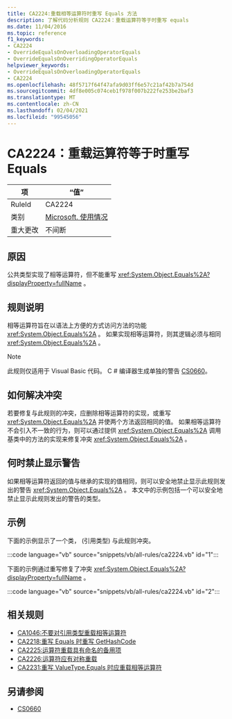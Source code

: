 ```yaml
---
title: CA2224:重载相等运算符时重写 Equals 方法
description: 了解代码分析规则 CA2224：重载运算符等于时重写 equals
ms.date: 11/04/2016
ms.topic: reference
f1_keywords:
- CA2224
- OverrideEqualsOnOverloadingOperatorEquals
- OverrideEqualsOnOverridingOperatorEquals
helpviewer_keywords:
- OverrideEqualsOnOverloadingOperatorEquals
- CA2224
ms.openlocfilehash: 48f5717f64f47afa9d03ff6e57c21af42b7a754d
ms.sourcegitcommit: 4df8e005c074ceb1f978f007b222fe253be2baf3
ms.translationtype: MT
ms.contentlocale: zh-CN
ms.lasthandoff: 02/04/2021
ms.locfileid: "99545056"
---
```

# <a name="ca2224-override-equals-on-overloading-operator-equals"></a>CA2224：重载运算符等于时重写 Equals

|项|“值”|
|-|-|
|RuleId|CA2224|
|类别|[Microsoft. 使用情况](usage-warnings.md)|
|重大更改|不间断|

## <a name="cause"></a>原因

公共类型实现了相等运算符，但不能重写 <xref:System.Object.Equals%2A?displayProperty=fullName> 。

## <a name="rule-description"></a>规则说明

相等运算符旨在以语法上方便的方式访问方法的功能 <xref:System.Object.Equals%2A> 。 如果实现相等运算符，则其逻辑必须与相同 <xref:System.Object.Equals%2A> 。

> [!NOTE]
> 此规则仅适用于 Visual Basic 代码。 C # 编译器生成单独的警告 [CS0660](../../../csharp/misc/cs0660.md)。

## <a name="how-to-fix-violations"></a>如何解决冲突

若要修复与此规则的冲突，应删除相等运算符的实现，或重写 <xref:System.Object.Equals%2A> 并使两个方法返回相同的值。 如果相等运算符不会引入不一致的行为，则可以通过提供 <xref:System.Object.Equals%2A> 调用基类中的方法的实现来修复冲突 <xref:System.Object.Equals%2A> 。

## <a name="when-to-suppress-warnings"></a>何时禁止显示警告

如果相等运算符返回的值与继承的实现的值相同，则可以安全地禁止显示此规则发出的警告 <xref:System.Object.Equals%2A> 。 本文中的示例包括一个可以安全地禁止显示此规则发出的警告的类型。

## <a name="example"></a>示例

下面的示例显示了一个类， (引用类型) 与此规则冲突。

:::code language="vb" source="snippets/vb/all-rules/ca2224.vb" id="1":::

下面的示例通过重写修复了冲突 <xref:System.Object.Equals%2A?displayProperty=fullName> 。

:::code language="vb" source="snippets/vb/all-rules/ca2224.vb" id="2":::

## <a name="related-rules"></a>相关规则

- [CA1046:不要对引用类型重载相等运算符](ca1046.md)
- [CA2218:重写 Equals 时重写 GetHashCode](ca2218.md)
- [CA2225:运算符重载具有命名的备用项](ca2225.md)
- [CA2226:运算符应有对称重载](ca2226.md)
- [CA2231:重写 ValueType.Equals 时应重载相等运算符](ca2231.md)

## <a name="see-also"></a>另请参阅

- [CS0660](../../../csharp/misc/cs0660.md)
